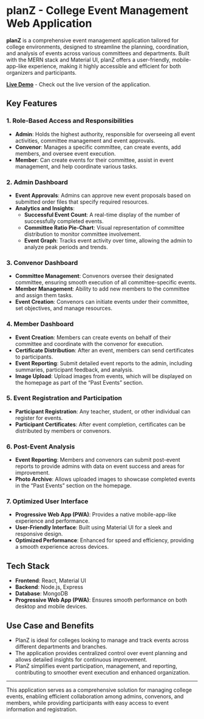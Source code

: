 # planZ - College Event Management Web Application

**planZ** is a comprehensive event management application tailored for college environments, designed to streamline the planning, coordination, and analysis of events across various committees and departments. Built with the MERN stack and Material UI, planZ offers a user-friendly, mobile-app-like experience, making it highly accessible and efficient for both organizers and participants.

[**Live Demo**](https://your-live-link.com) - Check out the live version of the application.

## Key Features

### 1. Role-Based Access and Responsibilities
- **Admin**: Holds the highest authority, responsible for overseeing all event activities, committee management and event approvals.
- **Convenor**: Manages a specific committee, can create events, add members, and oversee event execution.
- **Member**: Can create events for their committee, assist in event management, and help coordinate various tasks.

### 2. Admin Dashboard
- **Event Approvals**: Admins can approve new event proposals based on submitted order files that specify required resources.
- **Analytics and Insights**:
  - **Successful Event Count**: A real-time display of the number of successfully completed events.
  - **Committee Ratio Pie-Chart**: Visual representation of committee distribution to monitor committee involvement.
  - **Event Graph**: Tracks event activity over time, allowing the admin to analyze peak periods and trends.

### 3. Convenor Dashboard
- **Committee Management**: Convenors oversee their designated committee, ensuring smooth execution of all committee-specific events.
- **Member Management**: Ability to add new members to the committee and assign them tasks.
- **Event Creation**: Convenors can initiate events under their committee, set objectives, and manage resources.

### 4. Member Dashboard
- **Event Creation**: Members can create events on behalf of their committee and coordinate with the convenor for execution.
- **Certificate Distribution**: After an event, members can send certificates to participants.
- **Event Reporting**: Submit detailed event reports to the admin, including summaries, participant feedback, and analysis.
- **Image Upload**: Upload images from events, which will be displayed on the homepage as part of the “Past Events” section.

### 5. Event Registration and Participation
- **Participant Registration**: Any teacher, student, or other individual can register for events.
- **Participant Certificates**: After event completion, certificates can be distributed by members or convenors.
  
### 6. Post-Event Analysis
- **Event Reporting**: Members and convenors can submit post-event reports to provide admins with data on event success and areas for improvement.
- **Photo Archive**: Allows uploaded images to showcase completed events in the “Past Events” section on the homepage.

### 7. Optimized User Interface
- **Progressive Web App (PWA)**: Provides a native mobile-app-like experience and performance.
- **User-Friendly Interface**: Built using Material UI for a sleek and responsive design.
- **Optimized Performance**: Enhanced for speed and efficiency, providing a smooth experience across devices.

## Tech Stack
- **Frontend**: React, Material UI
- **Backend**: Node.js, Express
- **Database**: MongoDB
- **Progressive Web App (PWA)**: Ensures smooth performance on both desktop and mobile devices.

## Use Case and Benefits
- PlanZ is ideal for colleges looking to manage and track events across different departments and branches.
- The application provides centralized control over event planning and allows detailed insights for continuous improvement.
- PlanZ simplifies event participation, management, and reporting, contributing to smoother event execution and enhanced organization.

---

This application serves as a comprehensive solution for managing college events, enabling efficient collaboration among admins, convenors, and members, while providing participants with easy access to event information and registration.
